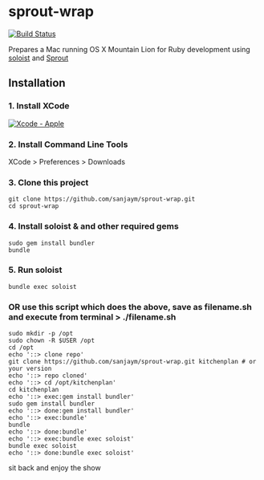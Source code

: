# sprout-wrap

[![Build Status](https://travis-ci.org/pivotal-sprout/sprout-wrap.png?branch=master)](https://travis-ci.org/pivotal-sprout/sprout-wrap)

Prepares a Mac running OS X Mountain Lion for Ruby development using [soloist](https://github.com/mkocher/soloist) and [Sprout](https://github.com/pivotal-sprout/sprout)

## Installation

### 1. Install XCode

[![Xcode - Apple](http://r.mzstatic.com/images/web/linkmaker/badge_macappstore-lrg.gif)](https://itunes.apple.com/us/app/xcode/id497799835?mt=12&uo=4)

### 2. Install Command Line Tools
  
  XCode > Preferences > Downloads
  
### 3. Clone this project
  
    git clone https://github.com/sanjaym/sprout-wrap.git
    cd sprout-wrap
  
### 4. Install soloist & and other required gems

    sudo gem install bundler
    bundle

### 5. Run soloist
  
    bundle exec soloist
    
### OR use this script which does the above, save as filename.sh and execute from terminal > ./filename.sh    
    sudo mkdir -p /opt
    sudo chown -R $USER /opt
    cd /opt
    echo '::> clone repo'
    git clone https://github.com/sanjaym/sprout-wrap.git kitchenplan # or your version
    echo '::> repo cloned'
    echo '::> cd /opt/kitchenplan'
    cd kitchenplan
    echo '::> exec:gem install bundler'
    sudo gem install bundler
    echo '::> done:gem install bundler'
    echo '::> exec:bundle'
    bundle
    echo '::> done:bundle'
    echo '::> exec:bundle exec soloist'
    bundle exec soloist
    echo '::> done:bundle exec soloist'

sit back and enjoy the show    
